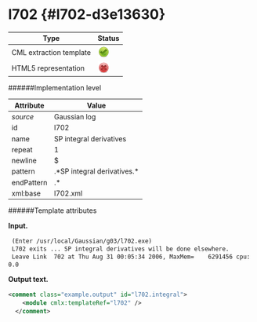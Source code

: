 # l702 {#l702-d3e13630}


| Type                                                                                                                                                | Status                                                                                                                                              |
|----|----|
| CML extraction template                                                                                                                             | ![](/imgs/Total.png)                                                                                                                                |
| HTML5 representation                                                                                                                                | ![](/imgs/None.png)                                                                                                                                 |

######Implementation level

| Attribute                                                                                                                                           | Value                                                                                                                                               |
|----|----|
| *source*                                                                                                                                            | Gaussian log                                                                                                                                        |
| id                                                                                                                                                  | l702                                                                                                                                                |
| name                                                                                                                                                | SP integral derivatives                                                                                                                             |
| repeat                                                                                                                                              | 1                                                                                                                                                   |
| newline                                                                                                                                             | \$                                                                                                                                                  |
| pattern                                                                                                                                             | .\*SP integral derivatives.\*                                                                                                                       |
| endPattern                                                                                                                                          | .\*                                                                                                                                                 |
| xml:base                                                                                                                                            | l702.xml                                                                                                                                            |

######Template attributes

**Input.**

     (Enter /usr/local/Gaussian/g03/l702.exe)
     L702 exits ... SP integral derivatives will be done elsewhere.
     Leave Link  702 at Thu Aug 31 00:05:34 2006, MaxMem=    6291456 cpu:       0.0
      

**Output text.**

```xml
<comment class="example.output" id="l702.integral">
    <module cmlx:templateRef="l702" />
  </comment>
```
